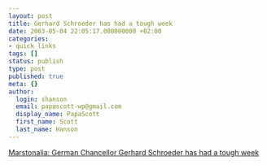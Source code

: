 ```yaml
---
layout: post
title: Gerhard Schroeder has had a tough week
date: 2003-05-04 22:05:17.000000000 +02:00
categories:
- quick links
tags: []
status: publish
type: post
published: true
meta: {}
author:
  login: shanson
  email: papascott-wp@gmail.com
  display_name: PapaScott
  first_name: Scott
  last_name: Hanson
---
```

<p><a title="Those whistles from the unions weren't wolf whistles..." href="http://marston.blogspot.com/2003_04_27_marston_archive.html%23200238643">Marstonalia: German Chancellor Gerhard Schroeder has had a tough week</a></p>
